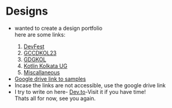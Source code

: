 # Designs
<div>
<ul>
<li> wanted to create a design portfolio </li> 
  here are some links:
 <ol>
 <li> <a href="https://github.com/TithiB-del/Designs/blob/main/assets/Devfest2k22/summary.md">DevFest</a></li>
 <li> <a href="https://github.com/TithiB-del/Designs/blob/main/assets/GCCDKOL23/summary.md">GCCDKOL23</a></li>
<li> <a href="https://github.com/TithiB-del/Designs/blob/main/assets/GDGKol/list.md">GDGKOL</a></li>
 <li> <a href="https://github.com/TithiB-del/Designs/tree/main/assets/KotlinKolUG">Kotlin Kolkata UG</a></li>
<li> <a href="https://github.com/TithiB-del/Designs/blob/main/assets/Miscallaneous/contents.md">Miscallaneous</a></li>
 </ol>
<li><a href="https://drive.google.com/drive/folders/1QtIg54xYo3g42tVpGdlPErEnGHpHiKHC?usp=drive_link">Google drive link to samples</a></li>
<li>Incase the links are not accessible, use the google drive link</li>
<li>I try to write on here- <a href="dev.to/bridgesgap">Dev.to</a>-Visit it if you have time!</li>
Thats all for now, see you again.
</ul>
</div>
